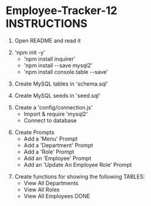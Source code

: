 # Employee-Tracker-12 INSTRUCTIONS

<!-- DONE -->
1. Open README and read it
<!-- DONE -->
2. 'npm init -y'
    * 'npm install inquirer'
    * 'npm install --save mysql2'
    * 'npm install console.table --save'
<!-- DONE -->
3. Create MySQL tables in 'schema.sql'
<!-- DONE -->
4. Create MySQL seeds in 'seed.sql'
<!-- DONE -->
5. Create a 'config/connection.js'
    * Import & require 'mysql2'
    * Connect to database
<!-- DONE -->
6. Create Prompts
    * Add a 'Menu' Prompt
    * Add a 'Department' Prompt
    * Add a 'Role' Prompt
    * Add an 'Employee' Prompt
    <!-- DOES NOT WORK -->
    * Add an 'Update An Employee Role' Prompt
<!-- DONE -->
7. Create functions for showing the following TABLES:
    * View All Departments
    * View All Roles
    * View All Employees
DONE